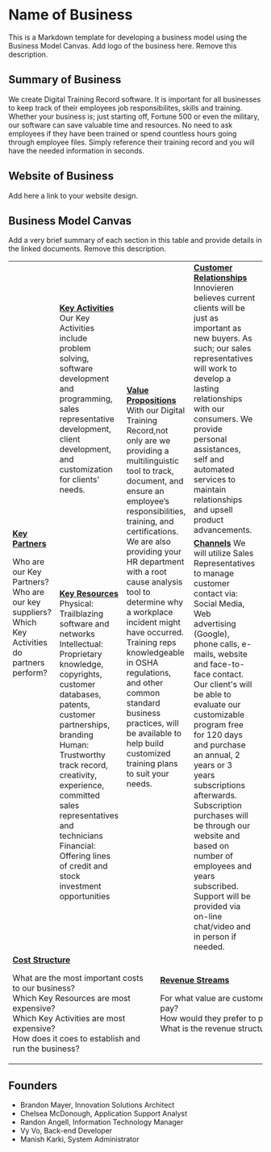 # Name of Business
This is a Markdown template for developing a business model using the Business Model Canvas.
Add logo of the business here. Remove this description.

## Summary of Business
We create Digital Training Record software. It is important for all businesses to keep track of their employees job responsibilites, skills and training. Whether your business is; just starting off, Fortune 500 or even the military, our software can save valuable time and resources. No need to ask employees if they have been trained or spend countless hours going through employee files. Simply reference their training record and you will have the needed information in seconds.

## Website of Business
Add here a link to your website design.

## Business Model Canvas
Add a very brief summary of each section in this table and provide details in the linked documents. Remove this description.

<table>
  <tr>
    <td rowspan="2">
      <b><a href="Key_Partners.md">Key Partners</a></b>
      <p>Who are our Key Partners?<br>
      Who are our key suppliers?<br>
      Which Key Activities do partners perform?</p>
    </td>
    <td>
      <b><a href="Key_Activities.md">Key Activities</a></b>
Our Key Activities include problem solving, software development and programming, sales representative development, client development, and customization for clients' needs.
    </td>
    <td rowspan="2" colspan="2">
      <b><a href="Value_Propositions.md">Value Propositions</a></b>
With our Digital Training Record,not only are we providing a multilinguistic tool to track, document, and ensure an employee’s responsibilities, training, and certifications.
We are also providing your HR department with a root cause analysis tool to determine why a workplace incident might have occurred. Training reps knowledgeable in OSHA regulations, and other common standard business practices, will be available to help build customized training plans to suit your needs.
      <br><br><br><br><br>
    </td>
    <td>
      <b><a href="Customer_Relationships.md">Customer Relationships</a></b>
Innovieren believes current clients will be just as important as new buyers. As such; our sales representatives will work to develop a lasting relationships with our consumers. We provide personal assistances, self and automated services to maintain relationships and upsell product advancements.
    </td>
    <td rowspan="2">
      <b><a href="Customer_Segments.md">Customer Segments</a></b>
Our customers represent a variety of U.S. based corporations that value high-quality training in operational management, including areas of construction, customer service, retail, healthcare.
We strive to assist employers in maintaining dependable employees by enhancing workplace confidence and ability.
    </td>
  </tr>
  <tr>
    <td>
      <b><a href="Key_Resources.md">Key Resources</a></b>
Physical: Trailblazing software and networks
Intellectual: Proprietary knowledge, copyrights, customer databases, patents, customer partnerships, branding
Human: Trustworthy track record, creativity, experience, committed sales representatives and technicians
Financial: Offering lines of credit and stock investment opportunities
    </td>
    <td>
      <b><a href="Channels.md">Channels</a></b>
We will utilize Sales Representatives to manage customer contact via: Social Media, Web advertising (Google), phone calls, e-mails, website and face-to-face contact. Our client's will be able to evaluate our customizable program free for 120 days and purchase an annual, 2 years or 3 years subscriptions afterwards. Subscription purchases will be through our website and based on number of employees and years subscribed. Support will be provided via on-line chat/video and in person if needed.
    </td>
  </tr>
  <tr>
    <td colspan="3">
      <b><a href="Financial_Plan.md">Cost Structure</a></b>
      <p>What are the most important costs to our business?<br>
      Which Key Resources are most expensive?<br>
      Which Key Activities are most expensive?<br>
      How does it coes to establish and run the business?</p>
    </td>
    <td colspan="3">
      <b><a href="Financial_Plan.md">Revenue Streams</a></b>
      <p>For what value are customers willing to pay? <br>
      How would they prefer to pay? <br>
      What is the revenue structure?</p>
    </td>
  </tr>
</table>

## Founders
<!-- Team members -->
* Brandon Mayer, Innovation Solutions Architect
* Chelsea McDonough, Application Support Analyst
* Randon Angell, Information Technology Manager
* Vy Vo, Back-end Developer
* Manish Karki, System Administrator

